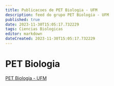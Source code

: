 ```yaml
---
title: Publicacoes de PET Biologia - UFM 
description: feed do grupo PET Biologia - UFM
published: true
date: 2023-11-30T15:05:17.732229
tags: Ciencias Biologicas
editor: markdown
dateCreated: 2023-11-30T15:05:17.732229
---
```


# PET Biologia
[PET Biologia - UFM](/grupo/179PETBiologiaUFM)